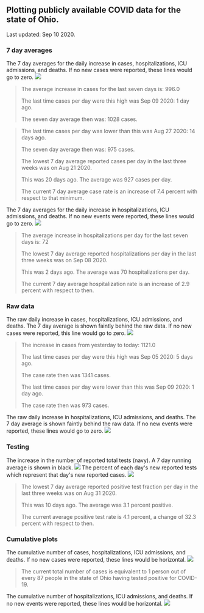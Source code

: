 ## Plotting publicly available COVID data for the state of Ohio. 

Last updated: Sep 10 2020. 

### 7 day averages
The 7 day averages for the daily increase in cases, hospitalizations, ICU admissions, and deaths. If no new cases were reported, these lines would go to zero.
![](7dayaverage_cases.png)

>The average increase in cases for the last seven days is: 996.0
>
>The last time cases per day were this high was Sep 09 2020: 1 day ago.
>
>The seven day average then was: 1028 cases.

>
>The last time cases per day was lower than this was Aug 27 2020: 14 days ago.
>
>The seven day average then was: 975 cases.
>
>The lowest 7 day average reported cases per day in the last three weeks was on Aug 21 2020.
>
>This was 20 days ago. The average was 927 cases per day.
>
>The current 7 day average case rate is an increase of 7.4 percent with respect to that minimum.

The 7 day averages for the daily increase in hospitalizations, ICU admissions, and deaths. If no new events were reported, these lines would go to zero.
![](7dayaverage_hospital.png)

>The average increase in hospitalizations per day for the last seven days is: 72
>
>The lowest 7 day average reported hospitalizations per day in the last three weeks was on Sep 08 2020.
>
>This was 2 days ago. The average was 70 hospitalizations per day.
>
>The current 7 day average hospitalization rate is an increase of 2.9 percent with respect to then.

### Raw data
The raw daily increase in cases, hospitalizations, ICU admissions, and deaths. The 7 day average is shown faintly behind the raw data. If no new cases were reported, this line would go to zero.
![](DailyCases.png)

>The increase in cases from yesterday to today: 1121.0 
>
>The last time cases per day were this high was Sep 05 2020: 5 days ago. 
>
>The case rate then was 1341 cases.
>
>The last time cases per day were lower than this was Sep 09 2020: 1 day ago. 
>
>The case rate then was 973 cases.

The raw daily increase in hospitalizations, ICU admissions, and deaths. The 7 day average is shown faintly behind the raw data. If no new events were reported, these lines would go to zero.
![](DailyHospitalizations.png)

### Testing

The increase in the number of reported total tests (navy). A 7 day running average is shown in black.
![](DailyTests.png)
The percent of each day's new reported tests which represent that day's new reported cases.
![](percentpositive_tests.png)

>The lowest 7 day average reported positive test fraction per day in the last three weeks was on Aug 31 2020.
>
>This was 10 days ago. The average was 3.1 percent positive. 
>
>The current average positive test rate is 4.1 percent, a change of 32.3 percent with respect to then. 

### Cumulative plots
The cumulative number of cases, hospitalizations, ICU admissions, and deaths. If no new cases were reported, these lines would be horizontal.
![](Cases.png)

>The current total number of cases is equivalent to 1 person out of every 87 people in the state of Ohio having tested positive for COVID-19.

The cumulative number of hospitalizations, ICU admissions, and deaths. If no new events were reported, these lines would be horizontal.
![](Hospitalizations.png)
